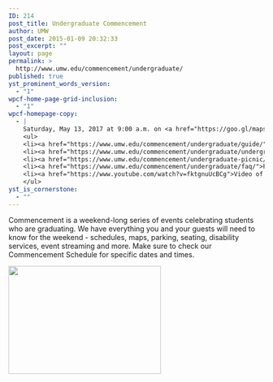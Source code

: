 ```yaml
---
ID: 214
post_title: Undergraduate Commencement
author: UMW
post_date: 2015-01-09 20:32:33
post_excerpt: ""
layout: page
permalink: >
  http://www.umw.edu/commencement/undergraduate/
published: true
yst_prominent_words_version:
  - "1"
wpcf-home-page-grid-inclusion:
  - "1"
wpcf-homepage-copy:
  - |
    Saturday, May 13, 2017 at 9:00 a.m. on <a href="https://goo.gl/maps/YffQz3tmEmw">Ball Circle</a>
    <ul>
    <li><a href="https://www.umw.edu/commencement/undergraduate/guide/">Step-by-step Guide</a></li>
    <li><a href="https://www.umw.edu/commencement/undergraduate/undergraduate-commencement/">Schedule</a></li>
    <li><a href="https://www.umw.edu/commencement/undergraduate-picnic/">Picnic</a></li>
    <li><a href="https://www.umw.edu/commencement/undergraduate/faq/">FAQ</a></li>
    <li><a href="https://www.youtube.com/watch?v=fktgnuUcBCg">Video of 2016 Ceremony</a> [YouTube]</li>
    </ul>
yst_is_cornerstone:
  - ""
---
```

Commencement is a weekend-long series of events celebrating students who are graduating. We have everything you and your guests will need to know for the weekend - schedules, maps, parking, seating, disability services, event streaming and more. Make sure to check our Commencement Schedule for specific dates and times.

<a href="http://www.umw.edu/commencement/wp-content/uploads/sites/13/2015/01/eagle-logo.jpg"><img class="size-medium wp-image-478 aligncenter" src="http://www.umw.edu/commencement/wp-content/uploads/sites/13/2015/01/eagle-logo-300x213.jpg" alt="" width="300" height="213" /></a>